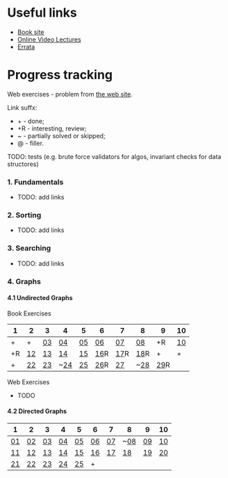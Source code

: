 # Useful links

* [Book site](http://algs4.cs.princeton.edu)
* [Online Video Lectures](http://www.cs.princeton.edu/courses/archive/fall16/cos226/lectures.html)
* [Errata](http://algs4.cs.princeton.edu/errata/)

# Progress tracking

Web exercises - problem from [the web site](http://algs4.cs.princeton.edu).

Link suffx:
* \+ - done;
* +R - interesting, review;
* \~ - partially solved or skipped;
* @ - filler.

TODO: tests (e.g. brute force validators for algos, invariant checks for data structores)

### 1. Fundamentals

* TODO: add links

### 2. Sorting

* TODO: add links

### 3. Searching

* TODO: add links

### 4. Graphs

#### 4.1 Undirected Graphs

Book Exercises

| 1 | 2 | 3 | 4 | 5 | 6 | 7 | 8 | 9 | 10 
----|---|---|---|---|---|---|---|---|----
| + | + |[03](Solutions/src/chapter_4/section_1/Solution_03.java)|[04](Solutions/src/chapter_4/section_1/Solution_04.java)|[05](Solutions/src/chapter_4/section_1/Solution_05.java)|[06](Solutions/src/chapter_4/section_1/Solution_06.java)|[07](Solutions/src/chapter_4/section_1/Solution_07.java)|[08](Solutions/src/chapter_4/section_1/Solution_08.java)|+R|[10](Solutions/src/chapter_4/section_1/Solution_10.java)|
| +R |[12](Solutions/src/chapter_4/section_1/Solution_12.java)|[13](Solutions/src/chapter_4/section_1/Solution_13.java)|[14](Solutions/src/chapter_4/section_1/Solution_14.java)|[15](Solutions/src/chapter_4/section_1/Solution_15.java)|[16](Solutions/src/chapter_4/section_1/Solution_16.java)R|[17](Solutions/src/chapter_4/section_1/Solution_17.java)R|[18](Solutions/src/chapter_4/section_1/Solution_18.java)R| + | + |
| + |[22](Solutions/src/chapter_4/section_1/Solution_22.java)|[23](Solutions/src/chapter_4/section_1/Solution_23.java)|\~[24](Solutions/src/chapter_4/section_1/Solution_24.java)|[25](Solutions/src/chapter_4/section_1/Solution_25.java)|[26](Solutions/src/chapter_4/section_1/Solution_26.java)R|[27](Solutions/src/chapter_4/section_1/Solution_27.java)|\~[28](Solutions/src/chapter_4/section_1/Solution_28.java)|[29](Solutions/src/chapter_4/section_1/Solution_29.java)R|

Web Exercises

* TODO

#### 4.2 Directed Graphs


| 1 | 2 | 3 | 4 | 5 | 6 | 7 | 8 | 9 | 10
----|---|---|---|---|---|---|---|---|----
|[01](Solutions/src/chapter_4/section_2/Solution_01.java)|[02](Solutions/src/chapter_4/section_2/Solution_02.java)|[03](Solutions/src/chapter_4/section_2/Solution_03.java)|[04](Solutions/src/chapter_4/section_2/Solution_04.java)|[05](Solutions/src/chapter_4/section_2/Solution_05.java)|[06](Solutions/src/chapter_4/section_2/Solution_06.java)|[07](Solutions/src/chapter_4/section_2/Solution_07.java)|\~[08](Solutions/src/chapter_4/section_2/Solution_08.java)|[09](Solutions/src/chapter_4/section_2/Solution_09.java)|[10](Solutions/src/chapter_4/section_2/Solution_10.java)|
|[11](Solutions/src/chapter_4/section_2/Solution_11.java)|[12](Solutions/src/chapter_4/section_2/Solution_12.java)|[13](Solutions/src/chapter_4/section_2/Solution_13.java)|[14](Solutions/src/chapter_4/section_2/Solution_14.java)|[15](Solutions/src/chapter_4/section_2/Solution_15.java)|[16](Solutions/src/chapter_4/section_2/Solution_16.java)|[17](Solutions/src/chapter_4/section_2/Solution_17.java)|[18](Solutions/src/chapter_4/section_2/Solution_18.java)|[19](Solutions/src/chapter_4/section_2/Solution_19.java)|[20](Solutions/src/chapter_4/section_2/Solution_20.java)|
|[21](Solutions/src/chapter_4/section_2/Solution_21.java)|[22](Solutions/src/chapter_4/section_2/Solution_22.java)|[23](Solutions/src/chapter_4/section_2/Solution_23.java)|[24](Solutions/src/chapter_4/section_2/Solution_24.java)|[25](Solutions/src/chapter_4/section_2/Solution_25.java)|+
